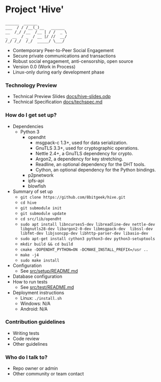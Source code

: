 # Project 'Hive'
```
______  ______             
___  / / /__(_)__   ______ 
__  /_/ /__  /__ | / /  _ \
_  __  / _  / __ |/ //  __/
/_/ /_/  /_/  _____/ \___/ 

```

* Contemporary Peer-to-Peer Social Engagement
* Secure private communications and transactions
* Robust social engagement, anti-censorship, open source
* Version 0.0 (Work in Process)
* Linux-only during early development phase

### Technology Preview

* Technical Preview Slides [docs/hive-slides.odp](https://github.com/8bitgeek/hive/blob/master/docs/hive-slides.odp?raw=true)
* Technical Specification [docs/techspec.md](docs/techspec.md)

### How do I get set up?

* Dependencies
  - Python 3
    - opendht
      - msgpack-c 1.3+, used for data serialization.
      - GnuTLS 3.3+, used for cryptographic operations.
      - Nettle 2.4+, a GnuTLS dependency for crypto.
      - Argon2, a dependency for key stretching.
      - Readline, an optional dependency for the DHT tools.
      - Cython, an optional dependency for the Python bindings.
    - p2pnetwork
    - ipfs-api
    - blowfish
* Summary of set up
  - `git clone https://github.com/8bitgeek/hive.git`
  - `cd hive`
  - `git submodule init`
  - `git submodule update`
  - `cd src/lib/opendht`
  - `sudo apt install libncurses5-dev libreadline-dev nettle-dev libgnutls28-dev libargon2-0-dev libmsgpack-dev  libssl-dev libfmt-dev libjsoncpp-dev libhttp-parser-dev libasio-dev`
  - `sudo apt-get install cython3 python3-dev python3-setuptools`
  - `mkdir build && cd build`
  - `cmake -DOPENDHT_PYTHON=ON -DCMAKE_INSTALL_PREFIX=/usr ..`
  - `make -j4`
  - `sudo make install`
* Configuration
  - See [src/setup/README.md](src/setup/README.md)
* Database configuration
* How to run tests
  * See [src/test/README.md](src/test/README.md)
* Deployment instructions
  - Linux: `./install.sh`
  - Windows: N/A
  - Android: N/A

### Contribution guidelines

* Writing tests
* Code review
* Other guidelines

### Who do I talk to?

* Repo owner or admin
* Other community or team contact

